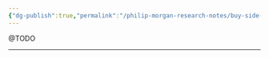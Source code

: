 ```yaml
---
{"dg-publish":true,"permalink":"/philip-morgan-research-notes/buy-side-behavior/how-do-those-who-have-spent-more-than-20000-on-a-consulting-project-that-did-not-involve-an-rfp-find-the-consultant-they-hired/"}
---
```


@TODO

---

<script src="https://utteranc.es/client.js"
        repo="philipmorg/philip-morgan-research-notes"
        issue-term="pathname"
        label="comment"
        theme="github-dark-orange"
        crossorigin="anonymous"
        async>
</script>

&nbsp;